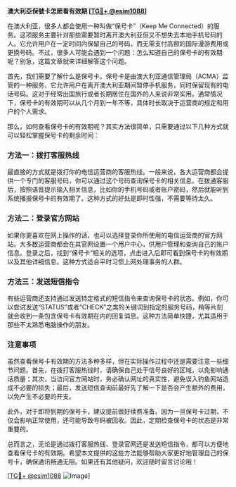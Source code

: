 **澳大利亞保號卡怎麽看有效期 [[TG💪+ @esim1088](https://t.me/s/esim1088)]**

在澳大利亚，很多人都会使用一种叫做“保号卡”（Keep Me Connected）的服务。这项服务主要针对那些需要暂时离开澳大利亚但又不想失去本地手机号码的人。它允许用户在一定时间内保留自己的号码，而无需支付高额的国际漫游费用或更换号码。不过，很多人可能会遇到一个问题：怎么知道自己的保号卡的有效期呢？别急，这篇文章就来详细解答这个问题。

首先，我们需要了解什么是保号卡。保号卡是由澳大利亚通信管理局（ACMA）监管的一种服务，它允许用户在离开澳大利亚期间暂停手机服务，同时保留现有的电话号码。这对于经常出国旅行或者长期居住在国外的人来说非常实用。通常情况下，保号卡的有效期可以从几个月到一年不等，具体时长取决于运营商的规定和用户的个人需求。

那么，如何查看保号卡的有效期呢？其实方法很简单，只需要通过以下几种方式就可以轻松掌握保号卡的剩余时间：

### 方法一：拨打客服热线

最直接的方式就是拨打你的电信运营商的客服热线。一般来说，各大运营商都会提供一个专门的客服号码，你可以通过这个号码查询保号卡的相关信息。在拨通客服后，按照语音提示输入相关信息，比如你的手机号码或者账户密码，然后就能听到系统播报保号卡的有效期了。这种方式的好处是即时性强，不需要等待太久。

### 方法二：登录官方网站

如果你更喜欢在网上操作的话，也可以选择登录你所使用的电信运营商的官方网站。大多数运营商都会在其官网设置一个用户中心，供用户管理和查询自己的账户信息。登录之后，找到“保号卡”相关的选项，点击进入后即可看到保号卡的有效期以及其他详细信息。这种方式适合平时习惯上网处理事务的人群。

### 方法三：发送短信指令

有些运营商还支持通过发送特定格式的短信指令来查询保号卡的状态。例如，你可以尝试发送“STATUS”或者“CHECK”之类的关键词到指定的服务号码，稍等片刻就会收到一条包含保号卡有效期在内的回复消息。这种方法简单快捷，尤其适用于那些不太熟悉电脑操作的朋友。

### 注意事项

虽然查看保号卡有效期的方法多种多样，但在实际操作过程中还是需要注意一些细节问题。首先，在拨打客服热线时，请确保自己处于信号良好的区域，以免影响通话质量；其次，当访问官方网站时，务必确认网址的真实性，避免误入钓鱼网站造成不必要的损失；最后，发送短信查询前最好先了解一下是否会产生额外的费用，以免产生不必要的开支。

此外，对于即将到期的保号卡，建议提前做好续费准备。因为一旦保号卡过期，不仅会影响正常使用，还可能导致号码被回收。因此，定期检查保号卡的状态是非常重要的。

总而言之，无论是通过拨打客服热线、登录官网还是发送短信指令，都可以方便地查看保号卡的有效期。希望本文提供的这些方法能够帮助大家更好地管理自己的保号卡，确保通讯畅通无阻。如果还有其他疑问，欢迎随时留言讨论哦！

[[TG💪+ @esim1088](https://t.me/s/esim1088) ![Image](https://i.postimg.cc/4NQfJmqS/Snipaste-2025-05-13-00-14-12.png)]